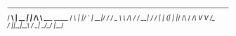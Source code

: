   ___ _       _       __                  
  / __\ | __ _| |_  /\ \ \_____      _____ 
 / _\ | |/ _` | __|/  \/ / _ \ \ /\ / / __|
/ /   | | (_| | |_/ /\  /  __/\ V  V /\__ \
\/    |_|\__,_|\__\_\ \/ \___| \_/\_/ |___/
                                           
